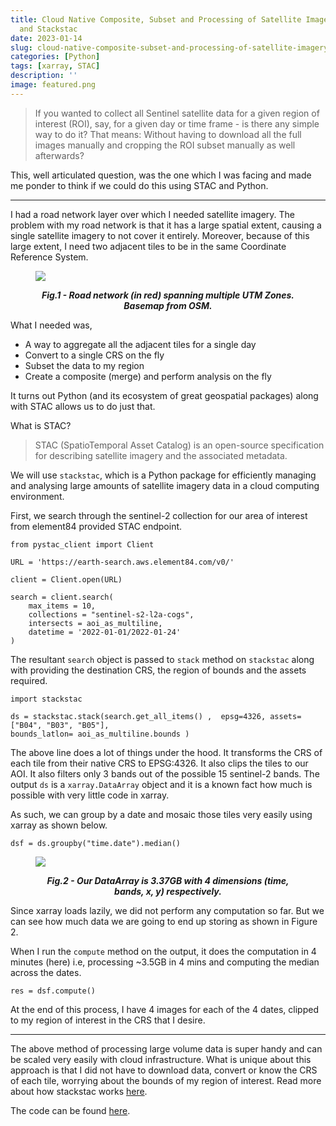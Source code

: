 ```yaml
---
title: Cloud Native Composite, Subset and Processing of Satellite Imagery with STAC
  and Stackstac
date: 2023-01-14
slug: cloud-native-composite-subset-and-processing-of-satellite-imagery-with-stac-and-stackstac
categories: [Python]
tags: [xarray, STAC]
description: ''
image: featured.png
---
```



>If you wanted to collect all Sentinel satellite data for a given region of interest (ROI), say, for a given day or time frame - is there any simple way to do it? That means: Without having to download all the full images manually and cropping the ROI subset manually as well afterwards?

This, well articulated question, was the one which I was facing and made me ponder to think if we could do this using STAC and Python.

---

I had a road network layer over which I needed satellite imagery. The problem with my road network is that it has a large spatial extent, causing a single satellite imagery to not cover it entirely. Moreover, because of this large extent, I need two adjacent tiles to be in the same Coordinate Reference System.

<figure>

![](https://i.imgur.com/FHLQbBo.png)
<figcaption align = "center"><b><i>Fig.1 - Road network (in red) spanning multiple UTM Zones. Basemap from OSM.</i></b></figcaption>

</figure>


What I needed was,
- A way to aggregate all the adjacent tiles for a single day
- Convert to a single CRS on the fly
- Subset the data to my region
- Create a composite (merge) and perform analysis on the fly

It turns out Python (and its ecosystem of great geospatial packages) along with STAC allows us to do just that.

What is STAC?
> STAC (SpatioTemporal Asset Catalog) is an open-source specification for describing satellite imagery and the associated metadata.

We will use `stackstac`, which is a Python package for efficiently managing and analysing large amounts of satellite imagery data in a cloud computing environment.

First, we search through the sentinel-2 collection for our area of interest from element84 provided STAC endpoint.

```
from pystac_client import Client

URL = 'https://earth-search.aws.element84.com/v0/'

client = Client.open(URL)
```

```
search = client.search(
    max_items = 10,
    collections = "sentinel-s2-l2a-cogs",
    intersects = aoi_as_multiline,
    datetime = '2022-01-01/2022-01-24'
)
```

The resultant `search` object is passed to `stack` method on `stackstac` along with providing the destination CRS, the region of bounds and the assets required.

```
import stackstac

ds = stackstac.stack(search.get_all_items() ,  epsg=4326, assets=["B04", "B03", "B05"],
bounds_latlon= aoi_as_multiline.bounds )

```
The above line does a lot of things under the hood. It transforms the CRS of each tile from their native CRS to EPSG:4326. It also clips the tiles to our AOI. It also filters only 3 bands out of the possible 15 sentinel-2 bands. 
The output `ds` is a `xarray.DataArray` object and it is a known fact how much is possible with very little code in xarray.

As such, we can group by a date and mosaic those tiles very easily using xarray as shown below.

```
dsf = ds.groupby("time.date").median()
```

<figure>

![](https://i.imgur.com/BLCu4xs.png)
<figcaption align = "center"><b><i>Fig.2 - Our DataArray is 3.37GB with 4 dimensions (time, bands, x, y) respectively.</i></b></figcaption>

</figure>

Since xarray loads lazily, we did not perform any computation so far. But we can see how much data we are going to end up storing as shown in Figure 2.

When I run the `compute` method on the output, it does the computation in 4 minutes (here) i.e, processing ~3.5GB in 4 mins and computing the median across the dates.

```
res = dsf.compute()
```

At the end of this process, I have 4 images for each of the 4 dates, clipped to my region of interest in the CRS that I desire. 

---
The above method of processing large volume data is super handy and can be scaled very easily with cloud infrastructure. What is unique about this approach is that I did not have to download data, convert or know the CRS of each tile, worrying about the bounds of my region of interest.
Read more about how stackstac works [here](https://stackstac.readthedocs.io/).

The code can be found [here](https://colab.research.google.com/drive/1NcwW7S58PkZFnrGaCyOcA5uLTxymdbZl?usp=sharing).